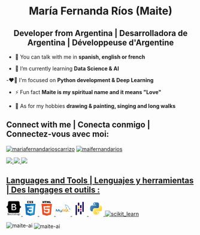<h1 align="center">María Fernanda Ríos (Maite)</h1>
<h2 align="center">Developer from Argentina | Desarrolladora de Argentina | Développeuse d'Argentine </h2>

- 💬 You can talk with me in **spanish, english or french**

- 🌱 I’m currently learning **Data Science & AI**

-❤️‍🔥 I'm focused on **Python development & Deep Learning**

- ⚡ Fun fact **Maite is my spiritual name and it means "Love"**

- 💚 As for my hobbies **drawing & painting, singing and long walks**

## Connect with me | Conecta conmigo | Connectez-vous avec moi:

<p align="left">
<a href="https://linkedin.com/in/mariafernandarioscarrizo" target="blank"><img align="center" src="https://raw.githubusercontent.com/rahuldkjain/github-profile-readme-generator/master/src/images/icons/Social/linked-in-alt.svg" alt="mariafernandarioscarrizo" height="30" width="40" /></a>
<a href="https://kaggle.com/maifernandarios" target="blank"><img align="center" src="https://raw.githubusercontent.com/rahuldkjain/github-profile-readme-generator/master/src/images/icons/Social/kaggle.svg" alt="maifernandarios" height="30" width="40" /></a>
</p>

<p align="left">
  <a href="https://github.com/maite-ai"><img width="400" src="https://github-readme-stats.vercel.app/api?username=maite-ai&show_icons=true&theme=cobalt">
  <a href="https://github.com/maite-ai"><img width="400" src="https://github-readme-stats.vercel.app/api/top-langs/?username=maite-ai&hide=html,scss,css,shell&langs_count=10&layout=compact&theme=cobalt">
  <a href="https://github.com/maite-ai"><img width="800" src="https://github-profile-trophy.vercel.app/?username=maite-ai&row=1&column=5&theme=cobalt">
</p>
    
## Languages and Tools | Lenguajes y herramientas | Des langages et outils :
<p align="left"> <a href="https://getbootstrap.com" target="_blank" rel="noreferrer"> <img src="https://raw.githubusercontent.com/devicons/devicon/master/icons/bootstrap/bootstrap-plain-wordmark.svg" alt="bootstrap" width="40" height="40"/> </a> <a href="https://www.w3schools.com/css/" target="_blank" rel="noreferrer"> <img src="https://raw.githubusercontent.com/devicons/devicon/master/icons/css3/css3-original-wordmark.svg" alt="css3" width="40" height="40"/> </a> <a href="https://www.w3.org/html/" target="_blank" rel="noreferrer"> <img src="https://raw.githubusercontent.com/devicons/devicon/master/icons/html5/html5-original-wordmark.svg" alt="html5" width="40" height="40"/> </a> <a href="https://www.mysql.com/" target="_blank" rel="noreferrer"> <img src="https://raw.githubusercontent.com/devicons/devicon/master/icons/mysql/mysql-original-wordmark.svg" alt="mysql" width="40" height="40"/> </a> <a href="https://pandas.pydata.org/" target="_blank" rel="noreferrer"> <img src="https://raw.githubusercontent.com/devicons/devicon/2ae2a900d2f041da66e950e4d48052658d850630/icons/pandas/pandas-original.svg" alt="pandas" width="40" height="40"/> </a> <a href="https://www.python.org" target="_blank" rel="noreferrer"> <img src="https://raw.githubusercontent.com/devicons/devicon/master/icons/python/python-original.svg" alt="python" width="40" height="40"/> </a> <a href="https://scikit-learn.org/" target="_blank" rel="noreferrer"> <img src="https://upload.wikimedia.org/wikipedia/commons/0/05/Scikit_learn_logo_small.svg" alt="scikit_learn" width="40" height="40"/> </a> </p>

<p><img align="left" src="https://github-readme-stats.vercel.app/api/top-langs?username=maite-ai&show_icons=true&theme=cobalt" alt="maite-ai" /></p>

<p>&nbsp;<img align="center" src="https://github-readme-stats.vercel.app/api?username=maite-ai&show_icons=true&theme=cobalt" alt="maite-ai" /></p>
